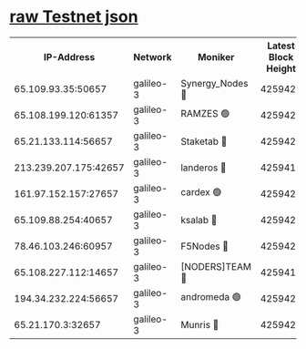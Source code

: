 [raw Testnet json](https://rpc-check.androt.stavr.tech/androt/rpcandrot_result.json)
=

<table><tr><th>IP-Address</th><th>Network</th><th>Moniker</th><th>Latest Block Height</th><th>Earliest Block Height</th><th>Catching Up</th><th>Tx Index</th><th>Voting Power</th><th>Scan Time</th></tr><tr><td>65.109.93.35:50657</td><td>galileo-3</td><td>Synergy_Nodes 🔴</td><td>4259423</td><td>0</td><td>False</td><td>on</td><td>960602</td><td>2023-12-17T04:20:58.833828541UTC</td></tr><tr><td>65.108.199.120:61357</td><td>galileo-3</td><td>RAMZES 🟢</td><td>4259421</td><td>1</td><td>False</td><td>on</td><td>0</td><td>2023-12-17T04:20:45.532842987UTC</td></tr><tr><td>65.21.133.114:56657</td><td>galileo-3</td><td>Staketab 🔴</td><td>4259423</td><td>90001</td><td>False</td><td>on</td><td>2</td><td>2023-12-17T04:20:59.862939088UTC</td></tr><tr><td>213.239.207.175:42657</td><td>galileo-3</td><td>landeros 🔴</td><td>4259419</td><td>2642001</td><td>False</td><td>on</td><td>72</td><td>2023-12-17T04:20:33.120694060UTC</td></tr><tr><td>161.97.152.157:27657</td><td>galileo-3</td><td>cardex 🟢</td><td>4259423</td><td>2945323</td><td>False</td><td>on</td><td>0</td><td>2023-12-17T04:20:59.262649631UTC</td></tr><tr><td>65.109.88.254:40657</td><td>galileo-3</td><td>ksalab 🔴</td><td>4259420</td><td>3000356</td><td>False</td><td>on</td><td>31931</td><td>2023-12-17T04:20:41.115329002UTC</td></tr><tr><td>78.46.103.246:60957</td><td>galileo-3</td><td>F5Nodes 🔴</td><td>4259423</td><td>3057001</td><td>False</td><td>off</td><td>24</td><td>2023-12-17T04:20:59.506900237UTC</td></tr><tr><td>65.108.227.112:14657</td><td>galileo-3</td><td>[NODERS]TEAM 🔴</td><td>4259419</td><td>3176323</td><td>False</td><td>on</td><td>959621</td><td>2023-12-17T04:20:33.501515145UTC</td></tr><tr><td>194.34.232.224:56657</td><td>galileo-3</td><td>andromeda 🟢</td><td>4259420</td><td>4159420</td><td>False</td><td>off</td><td>0</td><td>2023-12-17T04:20:40.704954847UTC</td></tr><tr><td>65.21.170.3:32657</td><td>galileo-3</td><td>Munris 🔴</td><td>4259422</td><td>4159422</td><td>False</td><td>off</td><td>414</td><td>2023-12-17T04:20:50.215068230UTC</td></tr></table>
